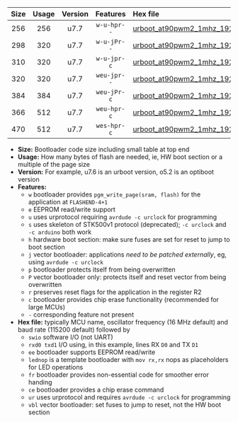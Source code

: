 |Size|Usage|Version|Features|Hex file|
|:-:|:-:|:-:|:-:|:--|
|256|256|u7.7|`w-u-hpr--`|[urboot_at90pwm2_1mhz_19200bps_swio_rxd4_txd3_ur.hex](https://raw.githubusercontent.com/stefanrueger/urboot.hex/main/mcus/at90pwm2/fcpu_1mhz/19200_bps/urboot_at90pwm2_1mhz_19200bps_swio_rxd4_txd3_ur.hex)|
|298|320|u7.7|`w-u-jPr--`|[urboot_at90pwm2_1mhz_19200bps_swio_rxd4_txd3_lednop_fr_ur_vbl.hex](https://raw.githubusercontent.com/stefanrueger/urboot.hex/main/mcus/at90pwm2/fcpu_1mhz/19200_bps/urboot_at90pwm2_1mhz_19200bps_swio_rxd4_txd3_lednop_fr_ur_vbl.hex)|
|310|320|u7.7|`w-u-jpr-c`|[urboot_at90pwm2_1mhz_19200bps_swio_rxd4_txd3_lednop_fr_ce_ur_vbl.hex](https://raw.githubusercontent.com/stefanrueger/urboot.hex/main/mcus/at90pwm2/fcpu_1mhz/19200_bps/urboot_at90pwm2_1mhz_19200bps_swio_rxd4_txd3_lednop_fr_ce_ur_vbl.hex)|
|320|320|u7.7|`weu-jpr--`|[urboot_at90pwm2_1mhz_19200bps_swio_rxd4_txd3_ee_ur_vbl.hex](https://raw.githubusercontent.com/stefanrueger/urboot.hex/main/mcus/at90pwm2/fcpu_1mhz/19200_bps/urboot_at90pwm2_1mhz_19200bps_swio_rxd4_txd3_ee_ur_vbl.hex)|
|384|384|u7.7|`weu-jPr-c`|[urboot_at90pwm2_1mhz_19200bps_swio_rxd4_txd3_ee_lednop_fr_ce_ur_vbl.hex](https://raw.githubusercontent.com/stefanrueger/urboot.hex/main/mcus/at90pwm2/fcpu_1mhz/19200_bps/urboot_at90pwm2_1mhz_19200bps_swio_rxd4_txd3_ee_lednop_fr_ce_ur_vbl.hex)|
|366|512|u7.7|`weu-hpr-c`|[urboot_at90pwm2_1mhz_19200bps_swio_rxd4_txd3_ee_lednop_fr_ce_ur.hex](https://raw.githubusercontent.com/stefanrueger/urboot.hex/main/mcus/at90pwm2/fcpu_1mhz/19200_bps/urboot_at90pwm2_1mhz_19200bps_swio_rxd4_txd3_ee_lednop_fr_ce_ur.hex)|
|470|512|u7.7|`wes-hpr-c`|[urboot_at90pwm2_1mhz_19200bps_swio_rxd4_txd3_ee_lednop_fr_ce.hex](https://raw.githubusercontent.com/stefanrueger/urboot.hex/main/mcus/at90pwm2/fcpu_1mhz/19200_bps/urboot_at90pwm2_1mhz_19200bps_swio_rxd4_txd3_ee_lednop_fr_ce.hex)|

- **Size:** Bootloader code size including small table at top end
- **Usage:** How many bytes of flash are needed, ie, HW boot section or a multiple of the page size
- **Version:** For example, u7.6 is an urboot version, o5.2 is an optiboot version
- **Features:**
  + `w` bootloader provides `pgm_write_page(sram, flash)` for the application at `FLASHEND-4+1`
  + `e` EEPROM read/write support
  + `u` uses urprotocol requiring `avrdude -c urclock` for programming
  + `s` uses skeleton of STK500v1 protocol (deprecated); `-c urclock` and `-c arduino` both work
  + `h` hardware boot section: make sure fuses are set for reset to jump to boot section
  + `j` vector bootloader: applications *need to be patched externally*, eg, using `avrdude -c urclock`
  + `p` bootloader protects itself from being overwritten
  + `P` vector bootloader only: protects itself and reset vector from being overwritten
  + `r` preserves reset flags for the application in the register R2
  + `c` bootloader provides chip erase functionality (recommended for large MCUs)
  + `-` corresponding feature not present
- **Hex file:** typically MCU name, oscillator frequency (16 MHz default) and baud rate (115200 default) followed by
  + `swio` software I/O (not UART)
  + `rxd0 txd1` I/O using, in this example, lines RX `D0` and TX `D1`
  + `ee` bootloader supports EEPROM read/write
  + `lednop` is a template bootloader with `mov rx,rx` nops as placeholders for LED operations
  + `fr` bootloader provides non-essential code for smoother error handing
  + `ce` bootloader provides a chip erase command
  + `ur` uses urprotocol and requires `avrdude -c urclock` for programming
  + `vbl` vector bootloader: set fuses to jump to reset, not the HW boot section
